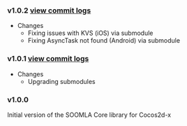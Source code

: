 ### v1.0.2 [view commit logs](https://github.com/soomla/soomla-cocos2dx-core/compare/v1.0.1...v1.0.2)

* Changes
  * Fixing issues with KVS (iOS) via submodule
  * Fixing AsyncTask not found (Android) via submodule

### v1.0.1 [view commit logs](https://github.com/soomla/soomla-cocos2dx-core/compare/v1.0.0...v1.0.1)

* Changes
  * Upgrading submodules

### v1.0.0

Initial version of the SOOMLA Core library for Cocos2d-x
